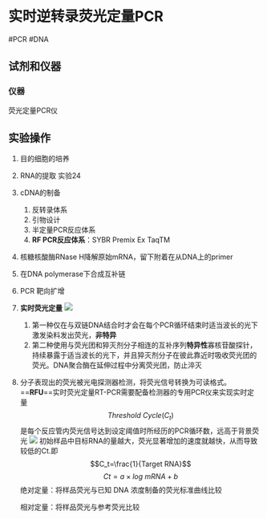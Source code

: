# 实时逆转录荧光定量PCR

#PCR #DNA

## 试剂和仪器

### 仪器

荧光定量PCR仪

## 实验操作

1.  目的细胞的培养

2.  RNA的提取 实验24

3.  cDNA的制备

    1.  反转录体系
    2.  引物设计
    3.  半定量PCR反应体系
    4.  **RF PCR反应体系**：SYBR Premix Ex TaqTM

4.  核糖核酸酶RNase H降解原始mRNA，留下附着在从DNA上的primer

5.  在DNA polymerase下合成互补链

6.  PCR 靶向扩增

7.  **实时荧光定量** ![](attachments/fluorescent.bmp)

    1.  第一种仅在与双链DNA结合时才会在每个PCR循环结束时适当波长的光下激发染料发出荧光，**非特异**
    2.  第二种使用与荧光团和猝灭剂分子相连的互补序列**特异性**寡核苷酸探针，持续暴露于适当波长的光下，并且猝灭剂分子在彼此靠近时吸收荧光团的荧光。DNA聚合酶在延伸过程中分离荧光团，防止淬灭

8.  分子表现出的荧光被光电探测器检测，将荧光信号转换为可读格式。==**RFU**==实时荧光定量RT-PCR需要配备检测器的专用PCR仪来实现实时定量$$Threshold\ Cycle(C_t)$$是每个反应管内荧光信号达到设定阈值时所经历的PCR循环数，远高于背景荧光 ![](attachments/Quantitative.bmp) 初始样品中目标RNA的量越大，荧光显著增加的速度就越快，从而导致较低的Ct.即$$C_t=\frac{1}{Target RNA}$$ $$
     Ct=a×log \  mRNA + b
     $$ 绝对定量：将样品荧光与已知 DNA 浓度制备的荧光标准曲线比较

    相对定量：将样品荧光与参考荧光比较

